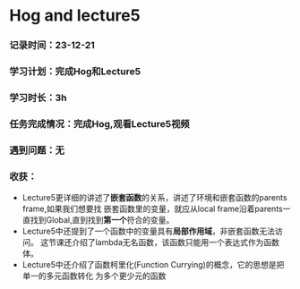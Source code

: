 # Hog and lecture5

### 记录时间：23-12-21

### 学习计划：完成Hog和Lecture5

### 学习时长：3h

### 任务完成情况：完成Hog,观看Lecture5视频

### 遇到问题：无

### 收获：

* Lecture5更详细的讲述了**嵌套函数**的关系，讲述了环境和嵌套函数的parents frame,如果我们想要找
嵌套函数里的变量，就应从local frame沿着parents一直找到Global,直到找到**第一个**符合的变量。
* Lecture5中还提到了一个函数中的变量具有**局部作用域**，非嵌套函数无法访问。
这节课还介绍了lambda无名函数，该函数只能用一个表达式作为函数体。
* Lecture5中还介绍了函数柯里化(Function Currying)的概念，它的思想是把单一的多元函数转化
为多个更少元的函数